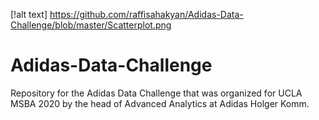 [!alt text] 
https://github.com/raffisahakyan/Adidas-Data-Challenge/blob/master/Scatterplot.png

# Adidas-Data-Challenge
Repository for the Adidas Data Challenge that was organized for UCLA MSBA 2020 by the head of Advanced Analytics at Adidas Holger Komm.
